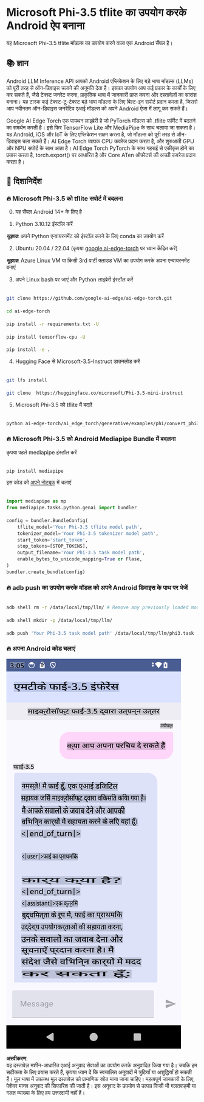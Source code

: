 # **Microsoft Phi-3.5 tflite का उपयोग करके Android ऐप बनाना**

यह Microsoft Phi-3.5 tflite मॉडल्स का उपयोग करने वाला एक Android सैंपल है।

## **📚 ज्ञान**

Android LLM Inference API आपको Android एप्लिकेशन के लिए बड़े भाषा मॉडल्स (LLMs) को पूरी तरह से ऑन-डिवाइस चलाने की अनुमति देता है। इसका उपयोग आप कई प्रकार के कार्यों के लिए कर सकते हैं, जैसे टेक्स्ट जनरेट करना, प्राकृतिक भाषा में जानकारी प्राप्त करना और दस्तावेज़ों का सारांश बनाना। यह टास्क कई टेक्स्ट-टू-टेक्स्ट बड़े भाषा मॉडल्स के लिए बिल्ट-इन सपोर्ट प्रदान करता है, जिससे आप नवीनतम ऑन-डिवाइस जनरेटिव एआई मॉडल्स को अपने Android ऐप्स में लागू कर सकते हैं।

Google AI Edge Torch एक पायथन लाइब्रेरी है जो PyTorch मॉडल्स को .tflite फॉर्मेट में बदलने का समर्थन करती है। इसे फिर TensorFlow Lite और MediaPipe के साथ चलाया जा सकता है। यह Android, iOS और IoT के लिए एप्लिकेशन सक्षम करता है, जो मॉडल्स को पूरी तरह से ऑन-डिवाइस चला सकते हैं। AI Edge Torch व्यापक CPU कवरेज प्रदान करता है, और शुरुआती GPU और NPU सपोर्ट के साथ आता है। AI Edge Torch PyTorch के साथ गहराई से एकीकृत होने का प्रयास करता है, torch.export() पर आधारित है और Core ATen ऑपरेटर्स की अच्छी कवरेज प्रदान करता है।

## **🪬 दिशानिर्देश**

### **🔥 Microsoft Phi-3.5 को tflite सपोर्ट में बदलना**

0. यह सैंपल Android 14+ के लिए है

1. Python 3.10.12 इंस्टॉल करें

***सुझाव:*** अपने Python एन्वायरनमेंट को इंस्टॉल करने के लिए conda का उपयोग करें

2. Ubuntu 20.04 / 22.04 (कृपया [google ai-edge-torch](https://github.com/google-ai-edge/ai-edge-torch) पर ध्यान केंद्रित करें)

***सुझाव:*** Azure Linux VM या किसी 3rd पार्टी क्लाउड VM का उपयोग करके अपना एन्वायरनमेंट बनाएं

3. अपने Linux bash पर जाएं और Python लाइब्रेरी इंस्टॉल करें

```bash

git clone https://github.com/google-ai-edge/ai-edge-torch.git

cd ai-edge-torch

pip install -r requirements.txt -U 

pip install tensorflow-cpu -U

pip install -e .

```

4. Hugging Face से Microsoft-3.5-Instruct डाउनलोड करें

```bash

git lfs install

git clone  https://huggingface.co/microsoft/Phi-3.5-mini-instruct

```

5. Microsoft Phi-3.5 को tflite में बदलें

```bash

python ai-edge-torch/ai_edge_torch/generative/examples/phi/convert_phi3_to_tflite.py --checkpoint_path  Your Microsoft Phi-3.5-mini-instruct path --tflite_path Your Microsoft Phi-3.5-mini-instruct tflite path  --prefill_seq_len 1024 --kv_cache_max_len 1280 --quantize True

```

### **🔥 Microsoft Phi-3.5 को Android Mediapipe Bundle में बदलना**

कृपया पहले mediapipe इंस्टॉल करें

```bash

pip install mediapipe

```

इस कोड को [अपने नोटबुक](../../../../../../code/09.UpdateSamples/Aug/Android/convert/convert_phi.ipynb) में चलाएं

```python

import mediapipe as mp
from mediapipe.tasks.python.genai import bundler

config = bundler.BundleConfig(
    tflite_model='Your Phi-3.5 tflite model path',
    tokenizer_model='Your Phi-3.5 tokenizer model path',
    start_token='start_token',
    stop_tokens=[STOP_TOKENS],
    output_filename='Your Phi-3.5 task model path',
    enable_bytes_to_unicode_mapping=True or Flase,
)
bundler.create_bundle(config)

```

### **🔥 adb push का उपयोग करके मॉडल को अपने Android डिवाइस के पाथ पर भेजें**

```bash

adb shell rm -r /data/local/tmp/llm/ # Remove any previously loaded models

adb shell mkdir -p /data/local/tmp/llm/

adb push 'Your Phi-3.5 task model path' /data/local/tmp/llm/phi3.task

```

### **🔥 अपना Android कोड चलाएं**

![demo](../../../../../../translated_images/demo.8981711efb5a9cee5dcd835f66b3b31b94b4f3e527300e15a98a0d48863b9fbd.hi.png)

**अस्वीकरण**:  
यह दस्तावेज़ मशीन-आधारित एआई अनुवाद सेवाओं का उपयोग करके अनुवादित किया गया है। जबकि हम सटीकता के लिए प्रयास करते हैं, कृपया ध्यान दें कि स्वचालित अनुवादों में त्रुटियाँ या अशुद्धियाँ हो सकती हैं। मूल भाषा में उपलब्ध मूल दस्तावेज़ को प्रामाणिक स्रोत माना जाना चाहिए। महत्वपूर्ण जानकारी के लिए, पेशेवर मानव अनुवाद की सिफारिश की जाती है। इस अनुवाद के उपयोग से उत्पन्न किसी भी गलतफहमी या गलत व्याख्या के लिए हम उत्तरदायी नहीं हैं।